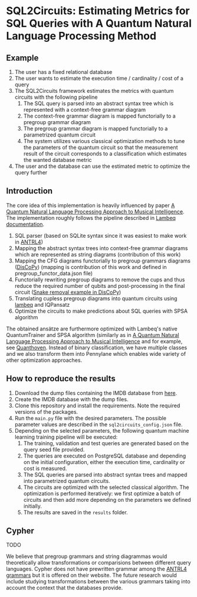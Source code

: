 # SQL2Circuits: Estimating Metrics for SQL Queries with A Quantum Natural Language Processing Method

## Example

1. The user has a fixed relational database
2. The user wants to estimate the execution time / cardinality / cost of a query
3. The SQL2Circuits framework estimates the metrics with quantum circuits with the following pipeline
    1. The SQL query is parsed into an abstract syntax tree which is represented with a context-free grammar diagram
    2. The context-free grammar diagram is mapped functorially to a pregroup grammar diagram
    3. The pregroup grammar diagram is mapped functorially to a parametrized quantum circuit
    4. The system utilizes various classical optimization methods to tune the parameters of the quantum circuit so that the measurement result of the circuit corresponds to a classification which estimates the wanted database metric
4. The user and the database can use the estimated metric to optimize the query further

## Introduction

The core idea of this implementation is heavily influenced by paper [A Quantum Natural Language Processing Approach to Musical Intelligence](https://arxiv.org/abs/2111.06741). The implementation roughly follows the pipeline described in [Lambeq documentation](https://cqcl.github.io/lambeq/pipeline.html).

1. SQL parser (based on SQLite syntax since it was easiest to make work in [ANTRL4](https://github.com/antlr))
2. Mapping the abstract syntax trees into context-free grammar diagrams which are represented as string diagrams (contribution of this work)
3. Mapping the CFG diagrams functorially to pregroup grammars diagrams ([DisCoPy](https://github.com/oxford-quantum-group/discopy)) (mapping is contribution of this work and defined in pregroup_functor_data.json file)
4. Functorially rewriting pregroup diagrams to remove the cups and thus reduce the required number of qubits and post-processing in the final circuit ([Snake removal example in DisCoPy](https://discopy.readthedocs.io/en/main/notebooks/snake-removal.html#))
5. Translating cupless pregroup diagrams into quantum circuits using [lambeq](https://github.com/CQCL/lambeq) and IQPansatz
6. Optimize the circuits to make predictions about SQL queries with SPSA algorithm

The obtained ansätze are furthermore optimized with Lambeq's native QuantumTrainer and SPSA algorithm (similarly as in [A Quantum Natural Language Processing Approach to Musical Intelligence](https://arxiv.org/abs/2111.06741) and for example, see [Quanthoven](https://github.com/CQCL/Quanthoven/blob/main/experiment.ipynb). Instead of binary classification, we have multiple classes and we also transform them into Pennylane which enables wide variety of other optimization approaches.

## How to reproduce the results

1. Download the dump files containing the IMDB database from [here]().
2. Create the IMDB database with the dump files.
3. Clone this repository and install the requirements. Note the required versions of the packages.
4. Run the `main.py` file with the desired parameters. The possible parameter values are described in the `sql2circuits_config.json` file.
5. Depending on the selected parameters, the following quantum machine learning training pipeline will be executed:
    1. The training, validation and test queries are generated based on the query seed file provided.
    2. The queries are executed on PostgreSQL database and depending on the initial configuration, either the execution time, cardinality or cost is measured.
    3. The SQL queries are parsed into abstract syntax trees and mapped into parametrized quantum circuits.
    4. The circuits are optimized with the selected classical algorithm. The optimization is performed iteratively: we first optimize a batch of circuits and then add more depending on the parameters we defined initially.
    5. The results are saved in the `results` folder.


## Cypher 

TODO

We believe that pregroup grammars and string diagrammas would theoretically allow transformations or comparisions between different query languages. Cypher does not have prewritten grammar among the [ANTRL4 grammars](https://github.com/antlr/grammars-v4) but it is offered on their website. The future research would include studying transformations between the various grammars taking into account the context that the databases provide.

